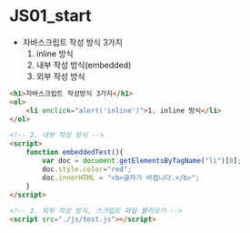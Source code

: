 # JS01_start

- 자바스크립트 작성 방식 3가지
    1. inline 방식
    2. 내부 작성 방식(embedded)
    3. 외부 작성 방식

```html
<h1>자바스크립트 작성방식 3가지</h1>
<ol>
    <li onclick="alert('inline')">1. inline 방식</li>
</ol>

<!-- 2. 내부 작성 방식 -->
<script>
    function embeddedTest(){
        var doc = document.getElementsByTagName("li")[0];
        doc.style.color="red";
        doc.innerHTML = "<b>글자가 바뀝니다.</b>";
    }
</script>

<!-- 3. 외부 작성 방식, 스크립트 파일 불러오기 -->
<script src="./js/test.js"></script>
```